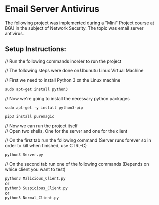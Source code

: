 # Email Server Antivirus
 The following project was implemented during a "Mini" Project course at BGU in the subject of Network Security. The topic was email server antivirus.


## Setup Instructions:

// Run the following commands inorder to run the project

// The following steps were done on Ubunutu Linux Virtual Machine

// First we need to install Python 3 on the Linux machine

`sudo apt-get install python3`

// Now we're going to install the necessary python packages

`sudo apt-get -y install python3-pip`

`pip3 install puremagic`

// Now we can run the project itself\
// Open two shells, One for the server and one for the client

// On the first tab run the following command (Server runs forever so in order to kill when finished, use CTRL-C)

`python3 Server.py`

// On the second tab run one of the following commands (Depends on whice client you want to test)

`python3 Malicious_Client.py`\
or\
`python3 Suspicious_Client.py`\
or\
`python3 Normal_Client.py`
